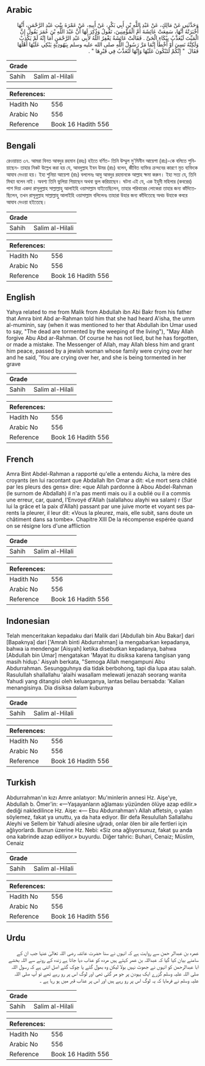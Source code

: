 ## Arabic


<div dir="rtl" lang="ar" style={{fontSize:'larger',backgroundColor:'#f8f9fa',padding:20}}>
وَحَدَّثَنِي عَنْ مَالِكٍ، عَنْ عَبْدِ اللَّهِ بْنِ أَبِي بَكْرٍ، عَنْ أَبِيهِ، عَنْ عَمْرَةَ بِنْتِ عَبْدِ الرَّحْمَنِ، أَنَّهَا أَخْبَرَتْهُ أَنَّهَا، سَمِعَتْ عَائِشَةَ أُمَّ الْمُؤْمِنِينَ، تَقُولُ وَذُكِرَ لَهَا أَنَّ عَبْدَ اللَّهِ بْنَ عُمَرَ يَقُولُ إِنَّ الْمَيِّتَ لَيُعَذَّبُ بِبُكَاءِ الْحَىِّ ‏.‏ فَقَالَتْ عَائِشَةُ يَغْفِرُ اللَّهُ لأَبِي عَبْدِ الرَّحْمَنِ أَمَا إِنَّهُ لَمْ يَكْذِبْ وَلَكِنَّهُ نَسِيَ أَوْ أَخْطَأَ إِنَّمَا مَرَّ رَسُولُ اللَّهِ صلى الله عليه وسلم بِيَهُودِيَّةٍ يَبْكِي عَلَيْهَا أَهْلُهَا فَقَالَ ‏ "‏ إِنَّكُمْ لَتَبْكُونَ عَلَيْهَا وَإِنَّهَا لَتُعَذَّبُ فِي قَبْرِهَا ‏"‏ ‏.‏
</div>
<div style={{backgroundColor:'#f8f9fa',padding:20, marginBottom: 10}}><table> <thead> <tr> <th>Grade</th> <th></th> </tr> </thead> <tbody> <tr><td>Sahih</td><td>Salim al-Hilali</td></tr></tbody></table><table> <thead> <tr> <th>References:</th> <th></th> </tr> </thead> <tbody><tr><td>Hadith No</td><td>556</td></tr><tr><td>Arabic No</td><td>556</td></tr><tr><td>Reference</td><td>Book 16 Hadith 556</td></tr></tbody></table></div>

## Bengali


<div dir="ltr" lang="bn" style={{fontSize:'larger',backgroundColor:'#f8f9fa',padding:20}}>
রেওয়ায়ত ৩৭. আমরা বিনত আবদুর রহমান (রহঃ) হইতে বর্ণিত- তিনি উম্মুল মু'মিনীন আয়েশা (রাঃ)-কে বলিতে শুনিয়াছেন- তাহার নিকট উল্লেখ করা হয় যে, আবদুল্লাহ ইবন উমর (রাঃ) বলেন, জীবিত ব্যক্তির ক্ৰন্দনের কারণে মৃত ব্যক্তিকে আযাব দেওয়া হয়। ইহা শুনিয়া আয়েশা (রাঃ) বললেনঃ আবু আবদুর রহমানকে আল্লাহ ক্ষমা করুন। ইহা সত্য যে, তিনি মিথ্যা বলেন নাই। অবশ্য তিনি ভুলিয়া গিয়াছেন অথবা ভুল করিয়াছেন। ঘটনা এই যে, এক ইহুদী মহিলার (কবরের) পাশ দিয়া একদা রাসূলুল্লাহ সাল্লাল্লাহু আলাইহি ওয়াসাল্লাম যাইতেছিলেন, তাহার পরিবারের লোকেরা তাহার জন্য কাঁদিতেছিলেন, তখন রাসূলুল্লাহ সাল্লাল্লাহু আলাইহি ওয়াসাল্লাম বলিলেনঃ তাহারা উহার জন্য কাঁদিতেছে অথচ উহাকে কবরে আযাব দেওয়া হইতেছে।
</div>
<div style={{backgroundColor:'#f8f9fa',padding:20, marginBottom: 10}}><table> <thead> <tr> <th>Grade</th> <th></th> </tr> </thead> <tbody> <tr><td>Sahih</td><td>Salim al-Hilali</td></tr></tbody></table><table> <thead> <tr> <th>References:</th> <th></th> </tr> </thead> <tbody><tr><td>Hadith No</td><td>556</td></tr><tr><td>Arabic No</td><td>556</td></tr><tr><td>Reference</td><td>Book 16 Hadith 556</td></tr></tbody></table></div>

## English


<div dir="ltr" lang="en" style={{fontSize:'larger',backgroundColor:'#f8f9fa',padding:20}}>
Yahya related to me from Malik from Abdullah ibn Abi Bakr from his father that Amra bint Abd ar-Rahman told him that she had heard A'isha, the umm al-muminin, say (when it was mentioned to her that Abdullah ibn Umar used to say, "The dead are tormented by the weeping of the living"), "May Allah forgive Abu Abd ar-Rahman. Of course he has not lied, but he has forgotten, or made a mistake. The Messenger of Allah, may Allah bless him and grant him peace, passed by a jewish woman whose family were crying over her and he said, 'You are crying over her, and she is being tormented in her grave
</div>
<div style={{backgroundColor:'#f8f9fa',padding:20, marginBottom: 10}}><table> <thead> <tr> <th>Grade</th> <th></th> </tr> </thead> <tbody> <tr><td>Sahih</td><td>Salim al-Hilali</td></tr></tbody></table><table> <thead> <tr> <th>References:</th> <th></th> </tr> </thead> <tbody><tr><td>Hadith No</td><td>556</td></tr><tr><td>Arabic No</td><td>556</td></tr><tr><td>Reference</td><td>Book 16 Hadith 556</td></tr></tbody></table></div>

## French


<div dir="ltr" lang="fr" style={{fontSize:'larger',backgroundColor:'#f8f9fa',padding:20}}>
Amra Bint Abdel-Rahman a rapporté qu'elle a entendu Aicha, la mère des croyants (en lui racontant que Abdallah Ibn Omar a dit: «Le mort sera châtié par les pleurs des gens» dire: «que Allah pardonne à Abou Abdel-Rahman (le surnom de Abdallah) il n'a pas menti mais ou il a oublié ou il a commis une erreur, car, quand, l'Envoyé d'Allah (salallahou alayhi wa salam) r (Sur lui la grâce et la paix d'Allah) passant par une juive morte et voyant ses parents la pleurer, il leur dit: «Vous la pleurez, mais, elle subit, sans doute un châtiment dans sa tombe». Chapitre XIII De la récompense espérée quand on se résigne lors d'une affliction
</div>
<div style={{backgroundColor:'#f8f9fa',padding:20, marginBottom: 10}}><table> <thead> <tr> <th>Grade</th> <th></th> </tr> </thead> <tbody> <tr><td>Sahih</td><td>Salim al-Hilali</td></tr></tbody></table><table> <thead> <tr> <th>References:</th> <th></th> </tr> </thead> <tbody><tr><td>Hadith No</td><td>556</td></tr><tr><td>Arabic No</td><td>556</td></tr><tr><td>Reference</td><td>Book 16 Hadith 556</td></tr></tbody></table></div>

## Indonesian


<div dir="ltr" lang="id" style={{fontSize:'larger',backgroundColor:'#f8f9fa',padding:20}}>
Telah menceritakan kepadaku dari Malik dari [Abdullah bin Abu Bakar] dari [Bapaknya] dari ['Amrah binti Abdurrahman] ia mengabarkan kepadanya, bahwa ia mendengar [Aisyah] ketika disebutkan kepadanya, bahwa [Abdullah bin Umar] mengatakan 'Mayat itu disiksa karena tangisan yang masih hidup.' Aisyah berkata, "Semoga Allah mengampuni Abu Abdurrahman. Sesungguhnya dia tidak berbohong, tapi dia lupa atau salah. Rasulullah shallallahu 'alaihi wasallam melewati jenazah seorang wanita Yahudi yang ditangisi oleh keluarganya, lantas beliau bersabda: 'Kalian menangisinya. Dia disiksa dalam kuburnya
</div>
<div style={{backgroundColor:'#f8f9fa',padding:20, marginBottom: 10}}><table> <thead> <tr> <th>Grade</th> <th></th> </tr> </thead> <tbody> <tr><td>Sahih</td><td>Salim al-Hilali</td></tr></tbody></table><table> <thead> <tr> <th>References:</th> <th></th> </tr> </thead> <tbody><tr><td>Hadith No</td><td>556</td></tr><tr><td>Arabic No</td><td>556</td></tr><tr><td>Reference</td><td>Book 16 Hadith 556</td></tr></tbody></table></div>

## Turkish


<div dir="ltr" lang="tr" style={{fontSize:'larger',backgroundColor:'#f8f9fa',padding:20}}>
Abdurrahman'ın kızı Amre anlatıyor: Mu'minlerin annesi Hz. Aişe'ye, Abdullah b. Ömer'in: «—Yaşayanların ağlaması yüzünden ölüye azap edilir.» dediği nakledilince Hz. Aişe: «— Ebu Abdurrahman'ı Allah affetsin, o yalan söylemez, fakat ya unuttu, ya da hata ediyor. Bir defa Resulullah Sallallahu Aleyhi ve Sellem bir Yahudi ailesine uğradı, onlar ölen bir aile fertleri için ağlıyorlardı. Bunun üzerine Hz. Nebi: «Siz ona ağlıyorsunuz, fakat şu anda ona kabrinde azap ediliyor.» buyurdu. Diğer tahric: Buhari, Cenaiz; Müslim, Cenaiz
</div>
<div style={{backgroundColor:'#f8f9fa',padding:20, marginBottom: 10}}><table> <thead> <tr> <th>Grade</th> <th></th> </tr> </thead> <tbody> <tr><td>Sahih</td><td>Salim al-Hilali</td></tr></tbody></table><table> <thead> <tr> <th>References:</th> <th></th> </tr> </thead> <tbody><tr><td>Hadith No</td><td>556</td></tr><tr><td>Arabic No</td><td>556</td></tr><tr><td>Reference</td><td>Book 16 Hadith 556</td></tr></tbody></table></div>

## Urdu


<div dir="rtl" lang="ur" style={{fontSize:'larger',backgroundColor:'#f8f9fa',padding:20}}>
عمرہ بن عبدالر حمن سے روایت ہے کہ انہوں نے سنا حضرت عائشہ رضی اللہ تعالیٰ عنہا جب ان کے سامنے بیان کیا گیا کہ عبداللہ بن عمر کہتے ہیں مردہ کو عذاب دیا جاتا ہے زندہ کے رونے سے اللہ بخشے ابا عبدالرحمن کو انہوں نے جھوٹ نہیں بولا لیکن وہ بھول گئے یا چوک گئے اصل اتنی ہے کہ رسول اللہ صلی اللہ علیہ وسلم گزرے ایک یہودن پر جو مر گئی تھی اور لوگ اس پر رو رہے تھے تو آپ صلی اللہ علیہ وسلم نے فرمایا کہ یہ لوگ اس پر رو رہے ہیں اور اس پر عذاب قبر میں ہو رہا ہے ۔
</div>
<div style={{backgroundColor:'#f8f9fa',padding:20, marginBottom: 10}}><table> <thead> <tr> <th>Grade</th> <th></th> </tr> </thead> <tbody> <tr><td>Sahih</td><td>Salim al-Hilali</td></tr></tbody></table><table> <thead> <tr> <th>References:</th> <th></th> </tr> </thead> <tbody><tr><td>Hadith No</td><td>556</td></tr><tr><td>Arabic No</td><td>556</td></tr><tr><td>Reference</td><td>Book 16 Hadith 556</td></tr></tbody></table></div>